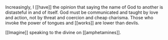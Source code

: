 Increasingly, I [[have]] the opinion that saying the name of God to another is distasteful in and of itself. God must be communicated and taught by love and action, not by threat and coercion and cheap charisma. Those who invoke the power of tongues and [[works]] are lower than devils.

[[Imagine]] speaking to the divine on [[amphetamines]].